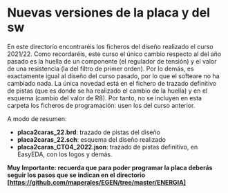 Nuevas versiones de la placa y del sw
=====================================
En este directorio encontraréis los ficheros del diseño realizado el curso 2021/22. 
Como recordaréis, este curso el único cambio respecto al del año pasado es la huella de un componente (el regulador de tensión) y el valor de una resistencia (la del filtro de primer orden). Por lo demás, es exactamente igual al diseño del curso pasado, por lo que el softeare no ha cambiado nada. La única novedad está en el fichero de trazado definitivo de pistas (que es donde se ha realizado el cambio de la huella) y en el esquema (cambio del valor de R8). Por tanto, no se incluyen en esta carpeta los ficheros de programación: usen los del curso anterior.  

A modo de resumen:
  - **placa2caras_22.brd**: trazado de pistas del diseño
  - **placa2caras_22.sch**: esquema del diseño realizado
  - **placa2caras_CTO4_2022.json**: trazado de pistas definitivo, en EasyEDA, con los logos y demás.


**Muy Importante: recuerda que para poder programar la placa deberás seguir los pasos que se indican en el directorio [https://github.com/maperales/EGEN/tree/master/ENERGIA]**



